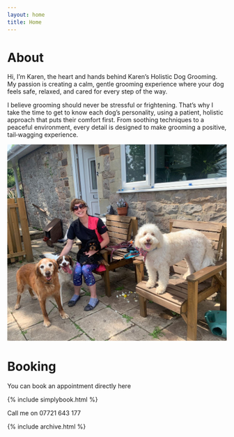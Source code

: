 ```yaml
---
layout: home
title: Home
---
```

# About

Hi, I’m Karen, the heart and hands behind Karen’s Holistic Dog Grooming. My passion is creating a calm, gentle grooming experience where your dog feels safe, relaxed, and cared for every step of the way.

I believe grooming should never be stressful or frightening. That’s why I take the time to get to know each dog’s personality, using a patient, holistic approach that puts their comfort first. From soothing techniques to a peaceful environment, every detail is designed to make grooming a positive, tail‑wagging experience.

![Lots of dogs with Karen](./assets/files/dogsdogsdogs.jpeg)

# Booking

You can book an appointment directly here

{% include simplybook.html %}

Call me on 07721 643 177

{% include archive.html %}

